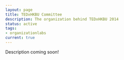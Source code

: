 ```yaml
---
layout: page
title: TEDxHKBU Committee
description: The organization behind TEDxHKBU 2014
status: active
tags:
- organizationlabs
current: true
---
```


Description coming soon!